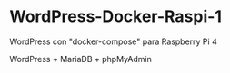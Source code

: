 # WordPress-Docker-Raspi-1
WordPress con "docker-compose" para Raspberry Pi 4

WordPress + MariaDB + phpMyAdmin
